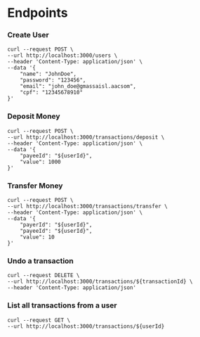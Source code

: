 # Endpoints

### Create User

    curl --request POST \
    --url http://localhost:3000/users \
    --header 'Content-Type: application/json' \
    --data '{
        "name": "JohnDoe",
        "password": "123456",
        "email": "john_doe@gmassaisl.aacsom",
        "cpf": "12345678910"
    }'

### Deposit Money

    curl --request POST \
    --url http://localhost:3000/transactions/deposit \
    --header 'Content-Type: application/json' \
    --data '{
        "payeeId": "${userId}",
        "value": 1000
    }'

### Transfer Money

    curl --request POST \
    --url http://localhost:3000/transactions/transfer \
    --header 'Content-Type: application/json' \
    --data '{
        "payerId": "${userId}",
        "payeeId": "${userId}",
        "value": 10
    }'

### Undo a transaction

    curl --request DELETE \
    --url http://localhost:3000/transactions/${transactionId} \
    --header 'Content-Type: application/json'

### List all transactions from a user

    curl --request GET \
    --url http://localhost:3000/transactions/${userId}
